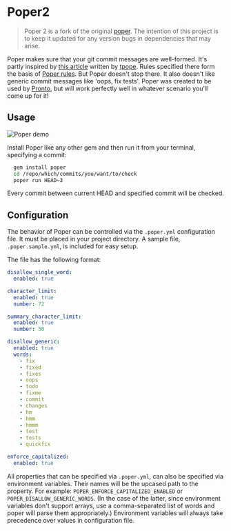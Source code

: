# Poper2

> Poper 2 is a fork of the original [poper](https://github.com/mmozuras/poper). The intention of this project is to keep it updated for any version bugs in dependencies that may arise.

Poper makes sure that your git commit messages are well-formed. It's partly
inspired by [this article][] written by [tpope][]. Rules specified there form
the basis of [Poper rules][]. But Poper doesn't stop there. It also doesn't
like generic commit messages like 'oops, fix tests'. Poper was created to be
used by [Pronto][], but will work perfectly well in whatever scenario you'll
come up for it!

## Usage

![Poper demo](poper.gif "")

Install Poper like any other gem and then run it from your terminal, specifying
a commit:

```bash
  gem install poper
  cd /repo/which/commits/you/want/to/check
  poper run HEAD~3
```

Every commit between current HEAD and specified commit will be checked.

[this article]: http://tbaggery.com/2008/04/19/a-note-about-git-commit-messages.html
[tpope]: https://twitter.com/tpope
[Poper rules]: https://github.com/mmozuras/poper/tree/master/lib/poper/rule
[Pronto]: https://github.com/mmozuras/pronto

## Configuration

The behavior of Poper can be controlled via the `.poper.yml` configuration
file. It must be placed in your project directory. A sample file, `.poper.sample.yml`, is included for easy setup.

The file has the following format:

```yaml
disallow_single_word:
  enabled: true

character_limit:
  enabled: true
  number: 72

summary_character_limit:
  enabled: true
  number: 50

disallow_generic:
  enabled: true
  words:
    - fix
    - fixed
    - fixes
    - oops
    - todo
    - fixme
    - commit
    - changes
    - hm
    - hmm
    - hmmm
    - test
    - tests
    - quickfix

enforce_capitalized:
  enabled: true
```

All properties that can be specified via `.poper.yml`, can also be specified
via environment variables. Their names will be the upcased path to the property.
For example: `POPER_ENFORCE_CAPITALIZED_ENABLED` or `POPER_DISALLOW_GENERIC_WORDS`. (In the case of the latter, since environment variables don't support arrays, use a comma-separated list of words and poper will parse them appropriately.) Environment variables
will always take precedence over values in configuration file.
